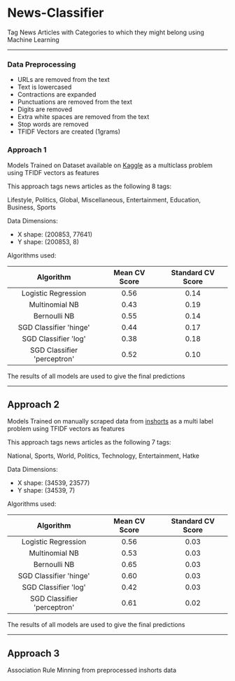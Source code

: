 # News-Classifier

Tag News Articles with Categories to which they might belong using Machine Learning
___

### Data Preprocessing

* URLs are removed from the text
* Text is lowercased
* Contractions are expanded
* Punctuations are removed from the text
* Digits are removed
* Extra white spaces are removed from the text
* Stop words are removed
* TFIDF Vectors are created (1grams)


### Approach 1

Models Trained on Dataset available on [Kaggle](https://www.kaggle.com/rmisra/news-category-dataset) as a multiclass problem using TFIDF vectors as features

This approach tags news articles as the following 8 tags:

Lifestyle, Politics, Global, Miscellaneous, Entertainment, Education, Business, Sports

Data Dimensions:
* X shape: (200853, 77641)
* Y shape: (200853, 8)

Algorithms used:

Algorithm | Mean CV Score | Standard CV Score
:---:|:---:|:--:
Logistic Regression | 0.56 | 0.14
Multinomial NB | 0.43 | 0.19
Bernoulli NB | 0.55 | 0.14
SGD Classifier 'hinge' | 0.44 | 0.17
SGD Classifier 'log' | 0.38 | 0.18
SGD Classifier 'perceptron' | 0.52 | 0.10

The results of all models are used to give the final predictions
___

## Approach 2

Models Trained on manually scraped data from [inshorts](https://inshorts.com/en/read) as a multi label problem using TFIDF vectors as features

This approach tags news articles as the following 7 tags:

National, Sports, World, Politics, Technology, Entertainment, Hatke

Data Dimensions:
* X shape: (34539, 23577)
* Y shape: (34539, 7)

Algorithms used:

Algorithm | Mean CV Score | Standard CV Score
:---:|:---:|:--:
Logistic Regression | 0.56 | 0.03
Multinomial NB | 0.53 | 0.03
Bernoulli NB | 0.65 | 0.03
SGD Classifier 'hinge' | 0.60 | 0.03
SGD Classifier 'log' | 0.42 | 0.03
SGD Classifier 'perceptron' | 0.61 | 0.02

The results of all models are used to give the final predictions
___

## Approach 3

Association Rule Minning from preprocessed inshorts data